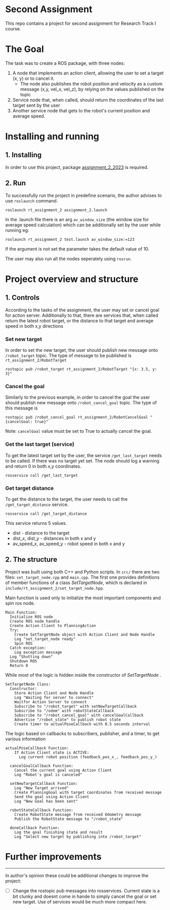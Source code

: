 Second Assignment
================================

This repo contains a project for second assignment for Research Track I course.

# The Goal
The task was to create a ROS package, with three nodes:
1. A node that implements an action client, allowing the user to set a target (x, y) or to cancel it. 
    - The node also publishes the robot position and velocity as a custom message (x,y, vel_x, vel_z), by relying on the values published on the topic
2. Service node that, when called, should return the coordinates of the last target sent by the user
3. Another service node that gets to the robot's current position and average speed.


# Installing and running
## 1. Installing

In order to use this project, package [assignment_2_2023](https://github.com/CarmineD8/assignment_2_2023) is required.

## 2. Run
To successfully run the project in predefine scenario, the author advises to use `roslaunch` command.

```
roslaunch rt_assignment_2 assignment_2.launch
```

In the .launch file there is an arg `av_window_size` (the window size for average speed calculation) which can be additionally set by the user while running eg:

```
roslaunch rt_assignment_2 test.launch av_window_size:=123
```
If the argument is not set the parameter takes the default value of 10.

The user may also run all the nodes seperately using `rosrun`.

# Project overview and structure

## 1. Controls

According to the tasks of the assignment, the user may set or cancel goal for action server.
Additionally to that, there are services that, when called return the latest robot target, or the distance to that target and average speed in both x,y directions

### Set new target
In order to set the new target, the user should publish new message onto `/robot_target` topic. The type of message to be published is `rt_assignment_2/RobotTarget`

```
rostopic pub /robot_target rt_assignment_2/RobotTarget "{x: 3.5, y: 3}"
```

### Cancel the goal
Similarly to the previous example, in order to cancel the goal the user should publish new message onto `/robot_cancel_goal` topic. The type of this message is 

```
rostopic pub /robot_cancel_goal rt_assignment_2/RobotCancelGoal "{cancelGoal: true}"
```
Note: `cancelGoal` value must be set to True to actually cancel the goal.

### Get the last target (service)
To get the latest target set by the user, the service `/get_last_target` needs to be called.
If there was no target yet set. The node should log a warning and return 0 in both x,y coordinates.

```
rosservice call /get_last_target 
```


### Get target distance
To get the distance to the target, the user needs to call the `/get_target_distance` service.

```
rosservice call /get_target_distance 
```
This service returns 5 values. 
- dist - distance to the target
- dist_x, dist_y - distances in both x and y
- av_speed_x, av_speed_y - robot speed in both x and y

## 2. The structure
Project was built using both C++ and Python scripts. In `src/` there are two files: `set_target_node.cpp` and `main.cpp`. The first one provides definitions of member functions of a class *SetTargetNode*, which is declared in `include/rt_assignment_2/set_target_node.hpp`.

Main function is used only to initialize the most important components and spin ros node. 

```
Main Function:
  Initialize ROS node
  Create ROS node handle
  Create Action Client to PlanningAction
  Try:
    Create SetTargetNode object with Action Client and Node Handle
    Log "set_target_node ready"
    Spin ROS
  Catch exception:
    Log exception message
  Log "Shutting down"
  Shutdown ROS
  Return 0
```

While most of the logic is hidden inside the constructor of *SetTargetNode* .

```
SetTargetNode Class:
  Constructor:
    Store Action Client and Node Handle
    Log "Waiting for server to connect"
    Waitfor Action Server to connect
    Subscribe to "/robot_target" with setNewTargetCallback
    Subscribe to "/odom" with robotStateCallback
    Subscribe to "/robot_cancel_goal" with cancelGoalCallback
    Advertise "/robot_state" to publish robot state
    Create timer to actualPoseCallback with 0.5 seconds interval

```

The logic based on callbacks to subscribers, publisher, and a timer, to get various information

```
actualPoseCallback Function:
    If Action Client state is ACTIVE:
      Log current robot position (feedback_pos_x_, feedback_pos_y_)

  cancelGoalCallback Function:
    Cancel the current goal using Action Client
    Log "Robot's goal is canceled"

  setNewTargetCallback Function:
    Log "New Target arrived"
    Create PlanningGoal with target coordinates from received message
    Send the goal using Action Client
    Log "New Goal has been sent"

  robotStateCallback Function:
    Create RobotState message from received Odometry message
    Publish the RobotState message to "/robot_state"

  doneCallback Function:
    Log the goal finishing state and result
    Log "Select new target by publishing into /robot_target"

```

# Further improvements
--------------------
In author's opinion these could be additional changes to improve the project:
- [ ] Change the rostopic pub messages into rosservices. Current state is a bit clunky and doesnt come in hande to simply cancel the goal or set new target. Use of services would be much more compact here. 
